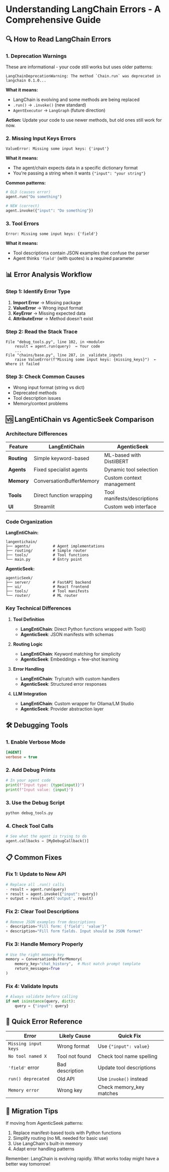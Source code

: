 # Understanding LangChain Errors - A Comprehensive Guide

## 🔍 How to Read LangChain Errors

### 1. **Deprecation Warnings**
These are informational - your code still works but uses older patterns:

```
LangChainDeprecationWarning: The method `Chain.run` was deprecated in langchain 0.1.0...
```

**What it means:**
- LangChain is evolving and some methods are being replaced
- `.run()` → `.invoke()` (new standard)
- `AgentExecutor` → `LangGraph` (future direction)

**Action:** Update your code to use newer methods, but old ones still work for now.

### 2. **Missing Input Keys Errors**
```
ValueError: Missing some input keys: {'input'}
```

**What it means:**
- The agent/chain expects data in a specific dictionary format
- You're passing a string when it wants `{"input": "your string"}`

**Common patterns:**
```python
# OLD (causes error)
agent.run("Do something")

# NEW (correct)
agent.invoke({"input": "Do something"})
```

### 3. **Tool Errors**
```
Error: Missing some input keys: {'field'}
```

**What it means:**
- Tool descriptions contain JSON examples that confuse the parser
- Agent thinks `'field'` (with quotes) is a required parameter

## 📊 Error Analysis Workflow

### Step 1: Identify Error Type
1. **Import Error** → Missing package
2. **ValueError** → Wrong input format
3. **KeyError** → Missing expected data
4. **AttributeError** → Method doesn't exist

### Step 2: Read the Stack Trace
```
File "debug_tools.py", line 102, in <module>
    result = agent.run(query)  ← Your code
    ...
File "chains/base.py", line 287, in _validate_inputs
    raise ValueError(f"Missing some input keys: {missing_keys}")  ← Where it failed
```

### Step 3: Check Common Causes
- Wrong input format (string vs dict)
- Deprecated methods
- Tool description issues
- Memory/context problems

## 🆚 LangEntiChain vs AgenticSeek Comparison

### Architecture Differences

| Feature | LangEntiChain | AgenticSeek |
|---------|---------------|-------------|
| **Routing** | Simple keyword-based | ML-based with DistilBERT |
| **Agents** | Fixed specialist agents | Dynamic tool selection |
| **Memory** | ConversationBufferMemory | Custom context management |
| **Tools** | Direct function wrapping | Tool manifests/descriptions |
| **UI** | Streamlit | Custom web interface |

### Code Organization

**LangEntiChain:**
```
langentichain/
├── agents/          # Agent implementations
├── routing/         # Simple router
├── tools/           # Tool functions
└── main.py          # Entry point
```

**AgenticSeek:**
```
agenticSeek/
├── server/          # FastAPI backend
├── ui/              # React frontend  
├── tools/           # Tool manifests
└── router/          # ML router
```

### Key Technical Differences

1. **Tool Definition**
   - **LangEntiChain**: Direct Python functions wrapped with Tool()
   - **AgenticSeek**: JSON manifests with schemas

2. **Routing Logic**
   - **LangEntiChain**: Keyword matching for simplicity
   - **AgenticSeek**: Embeddings + few-shot learning

3. **Error Handling**
   - **LangEntiChain**: Try/catch with custom handlers
   - **AgenticSeek**: Structured error responses

4. **LLM Integration**
   - **LangEntiChain**: Custom wrapper for Ollama/LM Studio
   - **AgenticSeek**: Provider abstraction layer

## 🛠️ Debugging Tools

### 1. Enable Verbose Mode
```ini
[AGENT]
verbose = true
```

### 2. Add Debug Prints
```python
# In your agent code
print(f"Input type: {type(input)}")
print(f"Input value: {input}")
```

### 3. Use the Debug Script
```bash
python debug_tools.py
```

### 4. Check Tool Calls
```python
# See what the agent is trying to do
agent.callbacks = [MyDebugCallback()]
```

## 📋 Common Fixes

### Fix 1: Update to New API
```python
# Replace all .run() calls
- result = agent.run(query)
+ result = agent.invoke({"input": query})
+ output = result.get('output', result)
```

### Fix 2: Clear Tool Descriptions
```python
# Remove JSON examples from descriptions
- description="Fill form: {'field': 'value'}"
+ description="Fill form fields. Input should be JSON format"
```

### Fix 3: Handle Memory Properly
```python
# Use the right memory key
memory = ConversationBufferMemory(
    memory_key="chat_history",  # Must match prompt template
    return_messages=True
)
```

### Fix 4: Validate Inputs
```python
# Always validate before calling
if not isinstance(query, dict):
    query = {"input": query}
```

## 🎯 Quick Error Reference

| Error | Likely Cause | Quick Fix |
|-------|--------------|-----------|
| `Missing input keys` | Wrong format | Use `{"input": value}` |
| `No tool named X` | Tool not found | Check tool name spelling |
| `'field'` error | Bad description | Update tool descriptions |
| `run() deprecated` | Old API | Use `invoke()` instead |
| `Memory error` | Wrong key | Check memory_key matches |

## 🔄 Migration Tips

If moving from AgenticSeek patterns:
1. Replace manifest-based tools with Python functions
2. Simplify routing (no ML needed for basic use)
3. Use LangChain's built-in memory
4. Adapt error handling patterns

Remember: LangChain is evolving rapidly. What works today might have a better way tomorrow!
